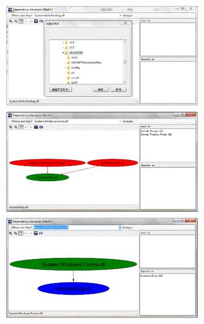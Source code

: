<img src="https://github.com/medcl/ReferenceAnalysts/raw/master/Snapshot/select%20the%20folder%20within%20dlls%20to%20be%20analyzed.GIF" /><br/>

<img src="https://github.com/medcl/ReferenceAnalysts/raw/master/Snapshot/double%20click%20the%20node%20for%20navigating.GIF" /><br/>

<img src="https://github.com/medcl/ReferenceAnalysts/raw/master/Snapshot/result1.GIF" /><br/>